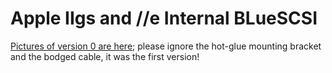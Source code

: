 # Apple IIgs and //e Internal BLueSCSI

[Pictures of version 0 are here](v0/); please ignore the hot-glue mounting bracket and the bodged cable, it was the first version!

